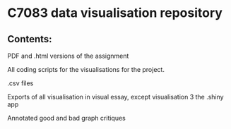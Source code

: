 # C7083 data visualisation repository

## Contents:

PDF and .html versions of the assignment

All coding scripts for the visualisations for the project.

.csv files 

Exports of all visualisation in visual essay, except visualisation 3 the .shiny app

Annotated good and bad graph critiques
